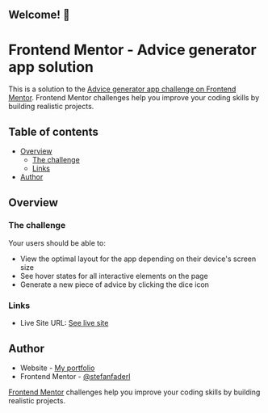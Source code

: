## Welcome! 👋

# Frontend Mentor - Advice generator app solution

This is a solution to the [Advice generator app challenge on Frontend Mentor](https://www.frontendmentor.io/challenges/advice-generator-app-QdUG-13db). Frontend Mentor challenges help you improve your coding skills by building realistic projects.

## Table of contents

- [Overview](#overview)
  - [The challenge](#the-challenge)
  - [Links](#links)
- [Author](#author)

## Overview

### The challenge

Your users should be able to:

- View the optimal layout for the app depending on their device's screen size
- See hover states for all interactive elements on the page
- Generate a new piece of advice by clicking the dice icon

### Links

- Live Site URL: [See live site](https://sf-advice-generator-app.netlify.app/)

## Author

- Website - [My portfolio](https://stefanfaderl.github.io/)
- Frontend Mentor - [@stefanfaderl](https://www.frontendmentor.io/profile/stefanfaderl)

[Frontend Mentor](https://www.frontendmentor.io) challenges help you improve your coding skills by building realistic projects.